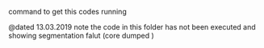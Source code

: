 command to get this codes running


@dated 13.03.2019
note the code in this folder has not been executed 
and showing segmentation falut (core dumped )